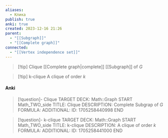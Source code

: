 ```yaml
---
aliases:
  - Клика
publish: true
anki: true
created: 2023-12-16 21:26
parent:
  - "[[Subgraph]]"
  - "[[Complete graph]]"
connected:
  - "[[Vertex independence set]]"
---
```


> [!tip] Сlique
> [[Complete graph|complete]] [[Subgraph]] of $G$

> [!tip] k-clique
> A clique of order $k$



#### Anki
> [!question]- Сlique
TARGET DECK: Math::Graph
START
Math_TWO_side
TITLE: Сlique
DESCRIPTION: Complete  Subgrap of $G$
FORMULA: 
ADDITIONAL:
ID: 1705258440998
END

> [!question]- k-clique
TARGET DECK: Math::Graph
START
Math_TWO_side
TITLE: k-clique
DESCRIPTION: A clique of order $k$
FORMULA: 
ADDITIONAL:
ID: 1705258441000
END


























